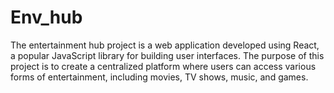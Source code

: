 # Env_hub
The entertainment hub project is a web application developed using React, a popular JavaScript library for building user interfaces. The purpose of this project is to create a centralized platform where users can access various forms of entertainment, including movies, TV shows, music, and games. 
